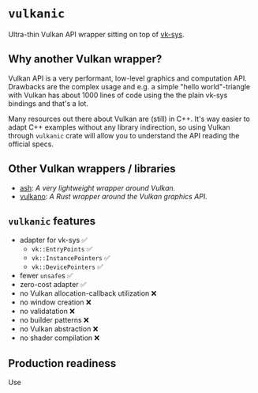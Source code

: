 # `vulkanic`

Ultra-thin Vulkan API wrapper sitting on top of [vk-sys](https://docs.rs/vk-sys).

## Why another Vulkan wrapper?

Vulkan API is a very performant, low-level graphics and computation API.
Drawbacks are the complex usage and e.g. a simple "hello world"-triangle with Vulkan has about
1000 lines of code using the the plain vk-sys bindings and that's a lot.

Many resources out there about Vulkan are (still) in C++. It's way easier to adapt C++ examples
without any library indirection, so using Vulkan through `vulkanic` crate will allow you
to understand the API reading the official specs.

## Other Vulkan wrappers / libraries
- [ash](https://docs.rs/ash): *A very lightweight wrapper around Vulkan.*
- [vulkano](https://docs.rs/vulkano): *A Rust wrapper around the Vulkan graphics API.*

## `vulkanic` features

- adapter for vk-sys ✅
  - `vk::EntryPoints` ✅
  - `vk::InstancePointers` ✅
  - `vk::DevicePointers` ✅
- fewer `unsafe`s ✅
- zero-cost adapter ✅
- no Vulkan allocation-callback utilization ❌
- no window creation ❌
- no validatation ❌
- no builder patterns ❌
- no Vulkan abstraction ❌
- no shader compilation ❌

## Production readiness

Use 